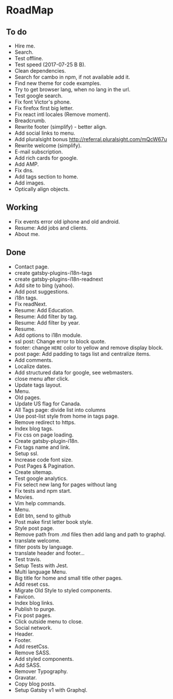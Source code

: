 # RoadMap

## To do
- Hire me.
- Search.
- Test offline.
- Test speed (2017-07-25 B B).
- Clean dependencies.
- Search for cambo in npm, if not available add it.
- Find new theme for code examples.
- Try to get browser lang, when no lang in the url.
- Test google search.
- Fix font Victor's phone.
- Fix firefox first big letter.
- Fix react intl locales (Remove moment).
- Breadcrumb.
- Rewrite footer (simplify) - better align.
- Add social links to menu.
- Add pluralsight bonus http://referral.pluralsight.com/mQcW67u
- Rewrite welcome (simplify).
- E-mail subscription.
- Add rich cards for google.
- Add AMP.
- Fix dns.
- Add tags section to home.
- Add images.
- Optically align objects.

## Working
- Fix events error old iphone and old android.
- Resume: Add jobs and clients.
- About me.

## Done
- Contact page.
- create gatsby-plugins-i18n-tags
- create gatsby-plugins-i18n-readnext
- Add site to bing (yahoo).
- Add post suggestions.
- i18n tags.
- Fix readNext.
- Resume: Add Education.
- Resume: Add filter by tag.
- Resume: Add filter by year.
- Resume.
- Add options to i18n module.
- ssl post: Change error to block quote.
- footer: change `HERE` color to yellow and remove display block.
- post page: Add padding to tags list and centralize items.
- Add comments.
- Localize dates.
- Add structured data for google, see webmasters.
- close menu after click.
- Update tags layout.
- Menu.
- Old pages.
- Update US flag for Canada.
- All Tags page: divide list into columns
- Use post-list style from home in tags page.
- Remove redirect to https.
- Index blog tags.
- Fix css on page loading.
- Create gatsby-plugin-i18n.
- Fix tags name and link.
- Setup ssl.
- Increase code font size.
- Post Pages & Pagination.
- Create sitemap.
- Test google analytics.
- Fix select new lang for pages without lang
- Fix tests and npm start.
- Movies.
- Vim help commands.
- Menu.
- Edit btn, send to github
- Post make first letter book style.
- Style post page.
- Remove path from .md files then add lang and path to graphql.
- translate welcome.
- filter posts by language.
- translate header and footer...
- Test travis.
- Setup Tests with Jest.
- Multi language Menu.
- Big title for home and small title other pages.
- Add reset css.
- Migrate Old Style to styled components.
- Favicon.
- Index blog links.
- Publish to purge.
- Fix post pages.
- Click outside menu to close.
- Social network.
- Header.
- Footer.
- Add resetCss.
- Remove SASS.
- Add styled components.
- Add SASS.
- Remover Typography.
- Gravatar.
- Copy blog posts.
- Setup Gatsby v1 with Graphql.
